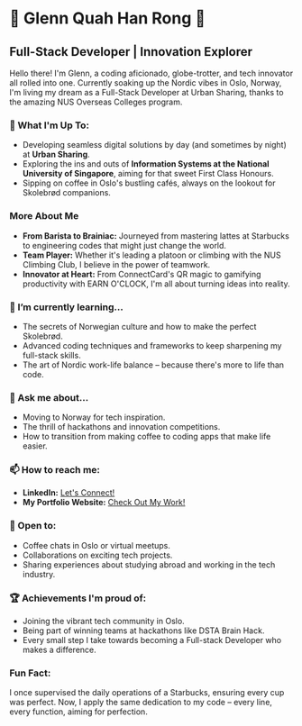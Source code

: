 # 🌟 Glenn Quah Han Rong 🌟

## Full-Stack Developer | Innovation Explorer

Hello there! I'm Glenn, a coding aficionado, globe-trotter, and tech innovator all rolled into one. Currently soaking up the Nordic vibes in Oslo, Norway, I'm living my dream as a Full-Stack Developer at Urban Sharing, thanks to the amazing NUS Overseas Colleges program.

### 🚀 What I'm Up To:
- Developing seamless digital solutions by day (and sometimes by night) at **Urban Sharing**.
- Exploring the ins and outs of **Information Systems at the National University of Singapore**, aiming for that sweet First Class Honours.
- Sipping on coffee in Oslo's bustling cafés, always on the lookout for Skolebrød companions.

### More About Me
- **From Barista to Brainiac:** Journeyed from mastering lattes at Starbucks to engineering codes that might just change the world.
- **Team Player:** Whether it's leading a platoon or climbing with the NUS Climbing Club, I believe in the power of teamwork.
- **Innovator at Heart:** From ConnectCard's QR magic to gamifying productivity with EARN O'CLOCK, I'm all about turning ideas into reality.

### 🌱 I’m currently learning...
- The secrets of Norwegian culture and how to make the perfect Skolebrød.
- Advanced coding techniques and frameworks to keep sharpening my full-stack skills.
- The art of Nordic work-life balance – because there's more to life than code.

### 💬 Ask me about...
- Moving to Norway for tech inspiration.
- The thrill of hackathons and innovation competitions.
- How to transition from making coffee to coding apps that make life easier.

### 📫 How to reach me:
- **LinkedIn:** [Let's Connect!](#https://www.linkedin.com/in/glenn-quah-59390a18b/)
- **My Portfolio Website:** [Check Out My Work!](#https://glennquah.github.io/Portfolio-Website-Glenn/)

### 🤝 Open to:
- Coffee chats in Oslo or virtual meetups.
- Collaborations on exciting tech projects.
- Sharing experiences about studying abroad and working in the tech industry.

### 🏆 Achievements I'm proud of:
- Joining the vibrant tech community in Oslo.
- Being part of winning teams at hackathons like DSTA Brain Hack.
- Every small step I take towards becoming a Full-stack Developer who makes a difference.

### Fun Fact:
I once supervised the daily operations of a Starbucks, ensuring every cup was perfect. Now, I apply the same dedication to my code – every line, every function, aiming for perfection.
